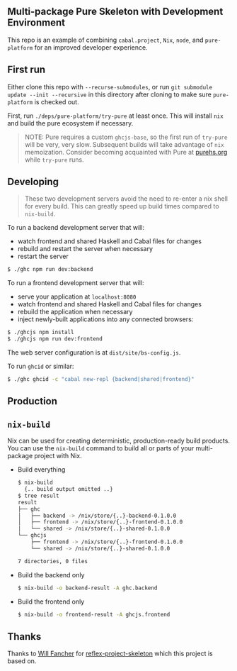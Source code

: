 Multi-package Pure Skeleton with Development Environment
---

This repo is an example of combining `cabal.project`, `Nix`, `node`, and `pure-platform` for an improved developer experience.

First run
---

Either clone this repo with `--recurse-submodules`, or run `git submodule update --init --recursive` in this directory after cloning to make sure `pure-platform` is checked out. 

First, run `./deps/pure-platform/try-pure` at least once. This will install `nix` and build the pure ecosystem if necessary.

> NOTE: Pure requires a custom `ghcjs-base`, so the first run of `try-pure` will be very, very slow. Subsequent builds will take advantage of `nix` memoization. Consider becoming acquainted with Pure at [purehs.org](purehs.org) while `try-pure` runs.

Developing
---

> These two development servers avoid the need to re-enter a nix shell for every build. This can greatly speed up build times compared to `nix-build`.

To run a backend development server that will:

- watch frontend and shared Haskell and Cabal files for changes
- rebuild and restart the server when necessary
- restart the server 

```bash
$ ./ghc npm run dev:backend
```

To run a frontend development server that will:

- serve your application at `localhost:8080` 
- watch frontend and shared Haskell and Cabal files for changes
- rebuild the application when necessary
- inject newly-built applications into any connected browsers:

```bash
$ ./ghcjs npm install
$ ./ghcjs npm run dev:frontend
```

The web server configuration is at `dist/site/bs-config.js`.

To run `ghcid` or similar:

```bash
$ ./ghc ghcid -c "cabal new-repl {backend|shared|frontend}"
```

Production
---

`nix-build`
---

Nix can be used for creating deterministic, production-ready build products. You can use the `nix-build` command to build all or parts of your multi-package project with Nix.

- Build everything

  ```bash
  $ nix-build
    {.. build output omitted ..}
  $ tree result
  result
  ├── ghc
  │   ├── backend -> /nix/store/{..}-backend-0.1.0.0
  │   ├── frontend -> /nix/store/{..}-frontend-0.1.0.0
  │   └── shared -> /nix/store/{..}-shared-0.1.0.0
  └── ghcjs
      ├── frontend -> /nix/store/{..}-frontend-0.1.0.0
      └── shared -> /nix/store/{..}-shared-0.1.0.0

  7 directories, 0 files
  ```

- Build the backend only

  ```bash
  $ nix-build -o backend-result -A ghc.backend
  ```

- Build the frontend only

  ```bash
  $ nix-build -o frontend-result -A ghcjs.frontend
  ```

Thanks
---

Thanks to [Will Fancher](https://github.com/elvishjerricco) for [reflex-project-skeleton](https://github.com/elvishjerricco/reflex-project-skeleton) which this project is based on.

